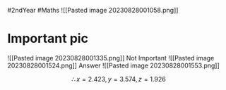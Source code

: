 #2ndYear #Maths 
![[Pasted image 20230828001058.png]]
# Important pic
![[Pasted image 20230828001335.png]]
Not Important
![[Pasted image 20230828001524.png]]
Answer
![[Pasted image 20230828001553.png]]

$$
\therefore x = 2.423,y=3.574,z=1.926
$$
